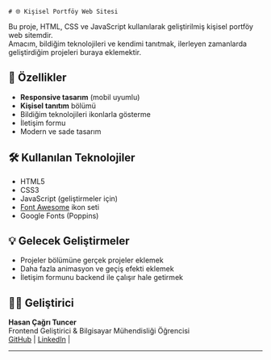     # 🌐 Kişisel Portföy Web Sitesi

Bu proje, HTML, CSS ve JavaScript kullanılarak geliştirilmiş kişisel portföy web sitemdir.  
Amacım, bildiğim teknolojileri ve kendimi tanıtmak, ilerleyen zamanlarda geliştirdiğim projeleri buraya eklemektir.

## 🚀 Özellikler
- **Responsive tasarım** (mobil uyumlu)
- **Kişisel tanıtım** bölümü
- Bildiğim teknolojileri ikonlarla gösterme
- İletişim formu
- Modern ve sade tasarım

## 🛠 Kullanılan Teknolojiler
- HTML5
- CSS3
- JavaScript (geliştirmeler için)
- [Font Awesome](https://fontawesome.com/) ikon seti
- Google Fonts (Poppins)



## 💡 Gelecek Geliştirmeler
- Projeler bölümüne gerçek projeler eklemek
- Daha fazla animasyon ve geçiş efekti eklemek
- İletişim formunu backend ile çalışır hale getirmek

## 👨‍💻 Geliştirici
**Hasan Çağrı Tuncer**  
Frontend Geliştirici & Bilgisayar Mühendisliği Öğrencisi  
[GitHub](https://github.com/hcagri-ceng) | [LinkedIn](https://www.linkedin.com/in/hasan-%C3%A7a%C4%9Fr%C4%B1-tuncer-797a79294/) | 

---
